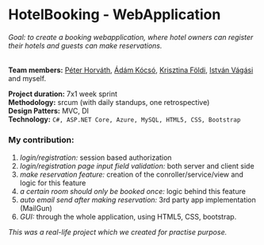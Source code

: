 # HotelBooking  - WebApplication

###### Goal: to create a booking webapplication, where hotel owners can register their hotels and guests can make reservations.

**Team members:** [Péter Horváth](https://github.com/horvpeti90), [Ádám Kócsó](https://github.com/KocsoTech), [Krisztina Földi](https://github.com/KrisztinaFoldi), [István Vágási](https://github.com/zombityu) and myself.

**Project duration:** 7x1 week sprint  
**Methodology:** srcum (with daily standups, one retrospective)  
**Design Patters:** MVC, DI  
**Technology:** ``` C#, ASP.NET Core, Azure, MySQL, HTML5, CSS, Bootstrap ```   
  
### My contribution: 
1. _login/registration:_ session based authorization
2. _login/registration page input field validation:_ both server and client side
3. _make reservation feature:_ creation of the conroller/service/view and logic for this feature
4. _a certain room should only be booked once:_ logic behind this feature
5. _auto email send after making reservation:_ 3rd party app implementation (MailGun)
6. _GUI:_ through the whole application, using HTML5, CSS, bootstrap.

_This was a real-life project which we created for practise purpose._

